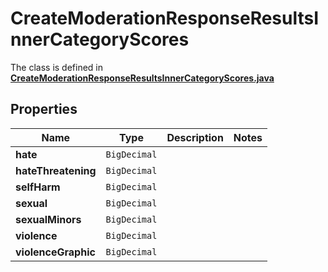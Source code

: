 

# CreateModerationResponseResultsInnerCategoryScores

The class is defined in **[CreateModerationResponseResultsInnerCategoryScores.java](../../src/main/java/org/openapitools/model/CreateModerationResponseResultsInnerCategoryScores.java)**

## Properties

Name | Type | Description | Notes
------------ | ------------- | ------------- | -------------
**hate** | `BigDecimal` |  | 
**hateThreatening** | `BigDecimal` |  | 
**selfHarm** | `BigDecimal` |  | 
**sexual** | `BigDecimal` |  | 
**sexualMinors** | `BigDecimal` |  | 
**violence** | `BigDecimal` |  | 
**violenceGraphic** | `BigDecimal` |  | 









